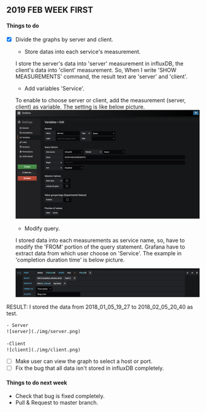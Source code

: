 ## 2019 FEB WEEK FIRST

#### Things to do

- [x] Divide the graphs by server and client.

	- Store datas into each service's measurement.
	
	I store the server's data into 'server' measurement in influxDB, the client's data into 'client' measurement. So, When I write 'SHOW MEASUREMENTS' command, the result text are 'server' and 'client'.

	- Add variables 'Service'.

	To enable to choose server or client, add the measurement (server, client) as variable. The setting is like below picture.
	![service_var](./img/Service_var.png)

	- Modify query.

	I stored data into each measurements as service name, so, have to modify the 'FROM' portion of the query statement. Grafana have to extract data from which user choose on 'Service'. The example in 'completion duration time' is below picture.

	![service_var_query](./img/service_var_query.png)

RESULT: I stored the data from 2018_01_05_19_27 to 2018_02_05_20_40 as test.

	- Server
	![server](./img/server.png)

	-Client
	![client](./img/client.png)
	 	
- [ ] Make user can view the graph to select a host or port.
- [ ] Fix the bug that all data isn't stored in influxDB completely.

#### Things to do next week

- Check that bug is fixed completely.
- Pull & Request to master branch. 
